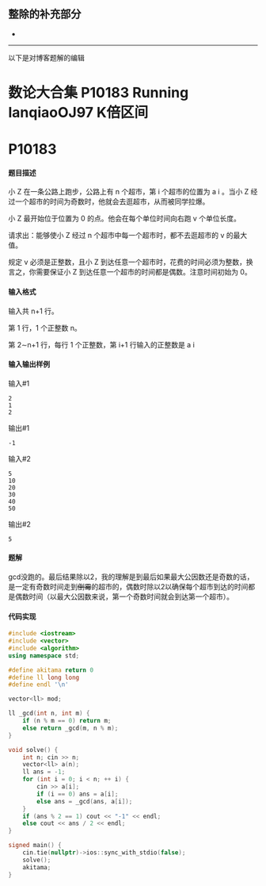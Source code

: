 ## 整除的补充部分
- 


---------

以下是对博客题解的编辑

数论大合集 P10183 Running lanqiaoOJ97 K倍区间
=====


# P10183

#### 题目描述

小 Z 在一条公路上跑步，公路上有 n 个超市，第 i 个超市的位置为 a 
i
​
 。当小 Z 经过一个超市的时间为奇数时，他就会去逛超市，从而被同学拉爆。

小 Z 最开始位于位置为 0 的点。他会在每个单位时间向右跑 v 个单位长度。

请求出：能够使小 Z 经过 n 个超市中每一个超市时，都不去逛超市的 v 的最大值。

规定 v 必须是正整数，且小 Z 到达任意一个超市时，花费的时间必须为整数，换言之，你需要保证小 Z 到达任意一个超市的时间都是偶数。注意时间初始为 0。

#### 输入格式

输入共 n+1 行。

第 1 行，1 个正整数 n。

第 2∼n+1 行，每行 1 个正整数，第 i+1 行输入的正整数是 a 
i
​
#### 输入输出样例
输入#1
```
2
1
2
```
输出#1
```
-1
```

输入#2
```
5
10
20
30
40
50
```
输出#2
```
5
```

#### 题解

gcd没跑的。最后结果除以2，我的理解是到最后如果最大公因数还是奇数的话，是一定有奇数时间走到~~倒霉~~的超市的，偶数时除以2以确保每个超市到达的时间都是偶数时间（以最大公因数来说，第一个奇数时间就会到达第一个超市）。


#### 代码实现

```cpp
#include <iostream>
#include <vector>
#include <algorithm>
using namespace std;

#define akitama return 0
#define ll long long
#define endl '\n'

vector<ll> mod;

ll _gcd(int n, int m) {
    if (n % m == 0) return m;
    else return _gcd(m, n % m); 
}

void solve() {
    int n; cin >> n;
    vector<ll> a(n);
    ll ans = -1;
    for (int i = 0; i < n; ++ i) {
        cin >> a[i];
        if (i == 0) ans = a[i];
        else ans = _gcd(ans, a[i]);
    }
    if (ans % 2 == 1) cout << "-1" << endl;
    else cout << ans / 2 << endl;
}

signed main() {
    cin.tie(nullptr)->ios::sync_with_stdio(false);
    solve();
    akitama;
}
```